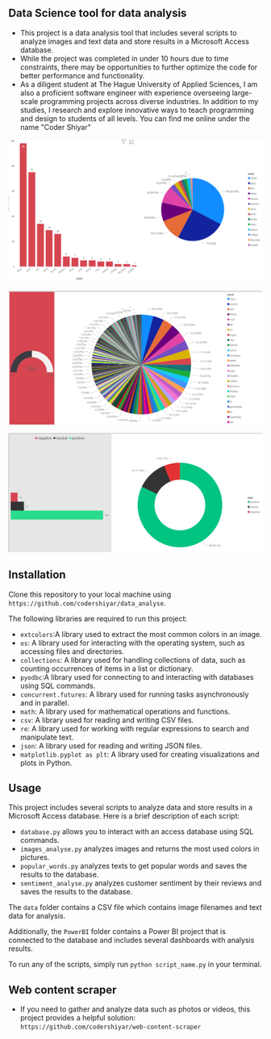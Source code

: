 ## Data Science tool for data analysis

- This project is a data analysis tool that includes several scripts to analyze images and text data and store results in a Microsoft Access database.
- While the project was completed in under 10 hours due to time constraints, there may be opportunities to further optimize the code for better performance and functionality.
- As a diligent student at The Hague University of Applied Sciences, I am also a proficient software engineer with experience overseeing large-scale programming projects across diverse industries. In addition to my studies, I research and explore innovative ways to teach programming and design to students of all levels. You can find me online under the name "Coder Shiyar"

![Dashboard of Image Analysis Results](./dashboards_example/result_analysis_images.png)

![Dashboard of words Analysis Results](./dashboards_example/result_analysis_words.png)

![Dashboard of Sentiments Analysis Results](./dashboards_example/result_sentiments_analyse.png)


## Installation

Clone this repository to your local machine using `https://github.com/codershiyar/data_analyse`.

The following libraries are required to run this project:
- `extcolors`:A library used to extract the most common colors in an image.
- `os`: A library used for interacting with the operating system, such as accessing files and directories.
- `collections`: A library used for handling collections of data, such as counting occurrences of items in a list or dictionary.
- `pyodbc`:A library used for connecting to and interacting with databases using SQL commands.
- `concurrent.futures`: A library used for running tasks asynchronously and in parallel.
- `math`: A library used for mathematical operations and functions.
- `csv`: A library used for reading and writing CSV files.
- `re`: A library used for working with regular expressions to search and manipulate text.
- `json`: A library used for reading and writing JSON files.
- `matplotlib.pyplot as plt`: A library used for creating visualizations and plots in Python.

## Usage

This project includes several scripts to analyze data and store results in a Microsoft Access database. Here is a brief description of each script:

- `database.py` allows you to interact with an access database using SQL commands.
- `images_analyse.py` analyzes images and returns the most used colors in pictures.
- `popular_words.py` analyzes texts to get popular words and saves the results to the database.
- `sentiment_analyse.py` analyzes customer sentiment by their reviews and saves the results to the database.

The `data` folder contains a CSV file which contains image filenames and text data for analysis.

Additionally, the `PowerBI` folder contains a Power BI project that is connected to the database and includes several dashboards with analysis results.

To run any of the scripts, simply run `python script_name.py` in your terminal.


## Web content scraper
- If you need to gather and analyze data such as photos or videos, this project provides a helpful solution: `https://github.com/codershiyar/web-content-scraper`

